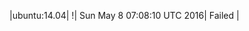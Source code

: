 |ubuntu:14.04| \![](https://cdn.rawgit.com/Neilpang/letest/master/status/ubuntu-14.04.svg?1462691290)| Sun May  8 07:08:10 UTC 2016| Failed |
